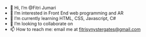 - 👋 Hi, I’m @Fitri Jumari
- 👀 I’m interested in Front End web programming and AR
- 🌱 I’m currently learning HTML, CSS, Javascript, C#
- 💞️ I’m looking to collaborate on 
- 📫 How to reach me: email me at fitrisynystergates@gmail.com

<!---
fitri2o/fitri2o is a ✨ special ✨ repository because its `README.md` (this file) appears on your GitHub profile.
You can click the Preview link to take a look at your changes.
--->
